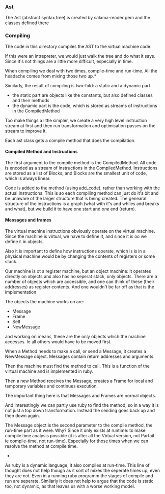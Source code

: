 ### Ast

The Ast (abstract syntax tree) is created by salama-reader gem and the classes defined there

### Compiling

The code in this directory compiles the AST to the virtual machine code. 

If this were an intrepreter, we would just walk the tree and do what it says. Since it's not things are a little more
difficult, especially in time.

When compiling we deal with two times, compile-time and run-time. All the headache comes from mixing those two up.*

Similarly, the result of compiling is two-fold: a static and a dynamic part.

- the static part are objects like the constants, but also defined classes and their methods
- the dynamic part is the code, which is stored as streams of instructions in the CompiledMethod

Too make things a little simpler, we create a very high level instruction stream at first and then run 
transformation and optimisation passes on the stream to improve it. 

Each ast class gets a compile method that does the compilation.
  
#### Compiled Method and Instructions

The first argument to the compile method is the CompiledMethod. All code is encoded as a stream of Instructions in the
CompiledMethod. Instructions are stored as a list of Blocks, and Blocks are the smallest unit of code, which is 
always linear.

Code is added to the method (using add_code), rather than working with the actual instructions. This is so each 
compiling method can just do it's bit and be unaware of the larger structure that is being created. 
The genearal structure of the instructions is a graph (what with if's and whiles and breaks and what), 
but we build it to have one start and *one* end (return).


#### Messages and frames

The virtual machine instructions obviously operate on the virtual machine. Since the machine is virtual, 
we have to define it, and since it is oo we define it in objects.

Also it is important to define how instructions operate, which is is in a physical machine would be by changing 
the contents of registers or  some stack.
 
Our machine is ot a register machine, but an object machine: it operates directly on objects and also has no seperat
stack, only objects. There are a number of objects which are accessible, and one can think of these (their addresses)
as register contents. And one wouldn't be far off as that is the implementation

The objects the machine works on are:

- Message
- Frame
- Self
- NewMessage

and working on means, these are the only objects which the machine accesses. Ie all others would have to be moved first.
 
When a Method needs to make a call, or send a Message, it creates a NewMessage object. 
Messages contain return addresses and arguments.

Then the machine must find the method to call. This is a function of the virtual machine and is implemented in ruby.

Then a new Method receives the Message, creates a Frame for local and temporary variables and continues execution.

The important thing here is that Messages and Frames are normal objects.

And interestingly we can partly use ruby to find the method, so in a way it is not just a top down transformation. 
Instead the sending goes back up and then down again.

The Message object is the second parameter to the compile method, the run-time part as it were. Why? Since it only
exists at runtime: to make compile time analysis possible (it is after all the Virtual version, not Parfait. ie
compile-time, not run-time). Especially for those times when we can resolve the method
at compile time.


* 
As ruby is a dynamic language, it also compiles at run-time. This line of thought does not help though as it sort of mixes
the seperate times up, even they are not. Even in a running ruby programm the stages of compile and run are seperate.
Similarly it does not help to argue that the code is static too, not dynamic, as that leaves us with a worse working model. 